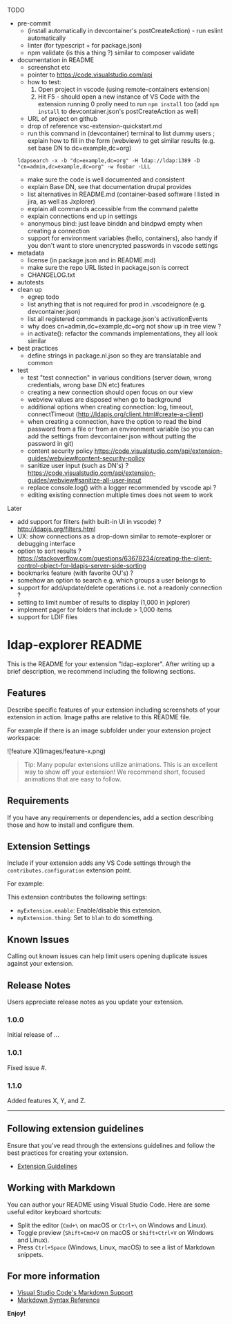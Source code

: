 TODO
- pre-commit
  - (install automatically in devcontainer's postCreateAction) - run eslint automatically
  - linter (for typescript + for package.json)
  - npm validate (is this a thing ?) similar to composer validate
- documentation in README
  - screenshot etc
  - pointer to https://code.visualstudio.com/api
  - how to test:
    1. Open project in vscode (using remote-containers extension)
    2. Hit F5 - should open a new instance of VS Code with the extension running
    0 prolly need to run `npm install` too (add `npm install` to devcontainer.json's postCreateAction as well)
  - URL of project on github
  - drop of reference vsc-extension-quickstart.md
  - run this command in (devcontainer) terminal to list dummy users ; explain how to fill in the form (webview) to get similar results (e.g. set base DN to dc=example,dc=org)
  ```
  ldapsearch -x -b "dc=example,dc=org" -H ldap://ldap:1389 -D "cn=admin,dc=example,dc=org" -w foobar -LLL
  ```
  - make sure the code is well documented and consistent
  - explain Base DN, see that documentation drupal provides
  - list alternatives in README.md (container-based software I listed in jira, as well as Jxplorer)
  - explain all commands accessible from the command palette
  - explain connections end up in settings
  - anonymous bind: just leave binddn and bindpwd empty when creating a connection
  - support for environment variables (hello, containers), also handy if you don't want to store unencrypted passwords in vscode settings
- metadata
  - license (in package.json and in README.md)
  - make sure the repo URL listed in package.json is correct
  - CHANGELOG.txt
- autotests
- clean up
  - egrep todo
  - list anything that is not required for prod in .vscodeignore (e.g. devcontainer.json)
  - list all registered commands in package.json's activationEvents
  - why does cn=admin,dc=example,dc=org not show up in tree view ?
  - in activate(): refactor the commands implementations, they all look similar
- best practices
  - define strings in package.nl.json so they are translatable and common
- test
  - test "test connection" in various conditions (server down, wrong credentials, wrong base DN etc)
features
  - creating a new connection should open focus on our view
  - webview values are disposed when go to background
  - additional options when creating connection: log, timeout, connectTimeout (http://ldapjs.org/client.html#create-a-client)
  - when creating a connection, have the option to read the bind password from a file or from an environment variable (so you can add the settings from devcontainer.json without putting the password in git)
  - content security policy https://code.visualstudio.com/api/extension-guides/webview#content-security-policy
  - sanitize user input (such as DN's) ? https://code.visualstudio.com/api/extension-guides/webview#sanitize-all-user-input
  - replace console.log() with a logger recommended by vscode api ?
  - editing existing connection multiple times does not seem to work

Later
- add support for filters (with built-in UI in vscode) ? http://ldapjs.org/filters.html
- UX: show connections as a drop-down similar to remote-explorer or debugging interface
- option to sort results ? https://stackoverflow.com/questions/63678234/creating-the-client-control-object-for-ldapjs-server-side-sorting
- bookmarks feature (with favorite OU's) ?
- somehow an option to search e.g. which groups a user belongs to
- support for add/update/delete operations i.e. not a readonly connection ?
- setting to limit number of results to display (1,000 in jxplorer)
- implement pager for folders that include > 1,000 items
- support for LDIF files

# ldap-explorer README

This is the README for your extension "ldap-explorer". After writing up a brief description, we recommend including the following sections.

## Features

Describe specific features of your extension including screenshots of your extension in action. Image paths are relative to this README file.

For example if there is an image subfolder under your extension project workspace:

\!\[feature X\]\(images/feature-x.png\)

> Tip: Many popular extensions utilize animations. This is an excellent way to show off your extension! We recommend short, focused animations that are easy to follow.

## Requirements

If you have any requirements or dependencies, add a section describing those and how to install and configure them.

## Extension Settings

Include if your extension adds any VS Code settings through the `contributes.configuration` extension point.

For example:

This extension contributes the following settings:

* `myExtension.enable`: Enable/disable this extension.
* `myExtension.thing`: Set to `blah` to do something.

## Known Issues

Calling out known issues can help limit users opening duplicate issues against your extension.

## Release Notes

Users appreciate release notes as you update your extension.

### 1.0.0

Initial release of ...

### 1.0.1

Fixed issue #.

### 1.1.0

Added features X, Y, and Z.

---

## Following extension guidelines

Ensure that you've read through the extensions guidelines and follow the best practices for creating your extension.

* [Extension Guidelines](https://code.visualstudio.com/api/references/extension-guidelines)

## Working with Markdown

You can author your README using Visual Studio Code. Here are some useful editor keyboard shortcuts:

* Split the editor (`Cmd+\` on macOS or `Ctrl+\` on Windows and Linux).
* Toggle preview (`Shift+Cmd+V` on macOS or `Shift+Ctrl+V` on Windows and Linux).
* Press `Ctrl+Space` (Windows, Linux, macOS) to see a list of Markdown snippets.

## For more information

* [Visual Studio Code's Markdown Support](http://code.visualstudio.com/docs/languages/markdown)
* [Markdown Syntax Reference](https://help.github.com/articles/markdown-basics/)

**Enjoy!**
